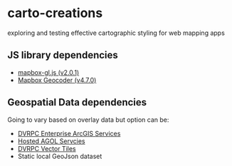 # carto-creations

exploring and testing effective cartographic styling for web mapping apps

## JS library dependencies

- [mapbox-gl.js (v2.0.1)](https://docs.mapbox.com/mapbox-gl-js/api/)
- [Mapbox Geocoder (v4.7.0)](https://github.com/mapbox/mapbox-gl-geocoder)

## Geospatial Data dependencies

Going to vary based on overlay data but option can be:

- [DVRPC Enterprise ArcGIS Services](https://arcgis.dvrpc.org/portal/rest/services/)
- [Hosted AGOL Servcies](https://services1.arcgis.com/LWtWv6q6BJyKidj8/ArcGIS/rest/services)
- [DVRPC Vector Tiles](https://tiles.dvrpc.org/)
- Static local GeoJson dataset
